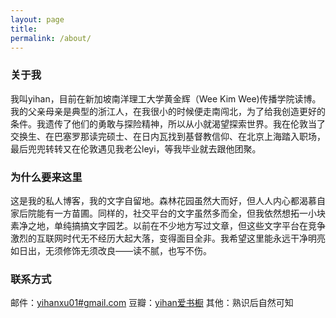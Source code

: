 ```yaml
---
layout: page
title: 
permalink: /about/
---
```


### 关于我
我叫yihan，目前在新加坡南洋理工大学黄金辉（Wee Kim Wee)传播学院读博。我的父亲母亲是典型的浙江人，在我很小的时候便走南闯北，为了给我创造更好的条件。我遗传了他们的勇敢与探险精神，所以从小就渴望探索世界。我在伦敦当了交换生、在巴塞罗那读完硕士、在日内瓦找到基督教信仰、在北京上海踏入职场，最后兜兜转转又在伦敦遇见我老公leyi，等我毕业就去跟他团聚。

### 为什么要来这里
这是我的私人博客，我的文字自留地。森林花园虽然大而好，但人人内心都渴慕自家后院能有一方苗圃。同样的，社交平台的文字虽然多而全，但我依然想拓一小块素净之地，单纯搞搞文字园艺。以前在不少地方写过文章，但这些文字平台在竞争激烈的互联网时代无不经历大起大落，变得面目全非。我希望这里能永远干净明亮如日出，无须修饰无须改良——读不腻，也写不伤。

### 联系方式

邮件：[yihanxu01#gmail.com](mailto:email@domain.com)
豆瓣：[yihan爱书橱](http://www.douban.com/people/yummyhue)
其他：熟识后自然可知
